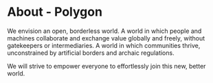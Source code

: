 # About - Polygon

We envision an open, borderless world. A world in which people and machines collaborate and exchange value globally and freely, without gatekeepers or intermediaries. A world in which communities thrive, unconstrained by artificial borders and archaic regulations.

We will strive to empower everyone to effortlessly join this new, better world.

